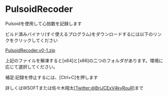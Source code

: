 # PulsoidRecoder

Pulsoidを使用して心拍数を記録します

ビルド済みバイナリ(すぐ使えるプログラム)をダウンロードするには以下のリンクをクリックしてください

<a href="https://github.com/neu3ds/PulsoidRecoder/releases/download/v0.1/PulsoidRecoder.v0-1.zip">PulsoidRecoder.v0-1.zip</a>

上記のファイルを解凍すると[x64]と[x86]の二つのフォルダがあります。環境に応じて選択してください。

補足:記録を停止するには、[Ctrl+C]を押します

詳しくはWSOFTまたは佐々木翔太<a href="https://twitter.com/BrjJCExV4kyRouR">[Twitter:@BrjJCExV4kyRouR]</a>まで
